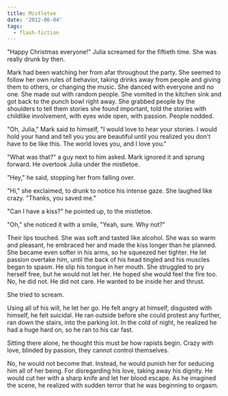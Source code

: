 ```yaml
---
title: Mistletoe
date: '2012-06-04'
tags:
  - flash-fiction
---
```


"Happy Christmas everyone!" Julia screamed for the fiftieth time. She was really
drunk by then.

<!-- truncate -->

Mark had been watching her from afar throughout the party. She seemed to follow
her own rules of behavior, taking drinks away from people and giving them to
others, or changing the music. She danced with everyone and no one. She made out
with random people. She vomited in the kitchen sink and got back to the punch
bowl right away. She grabbed people by the shoulders to tell them stories she
found important, told the stories with childlike involvement, with eyes wide
open, with passion. People nodded.

"Oh, Julia," Mark said to himself, "I would love to hear your stories. I would
hold your hand and tell you you are beautiful until you realized you don't have
to be like this. The world loves you, and I love you."

"What was that?" a guy next to him asked. Mark ignored it and sprung forward. He
overtook Julia under the mistletoe.

"Hey," he said, stopping her from falling over.

"Hi," she exclaimed, to drunk to notice his intense gaze. She laughed like
crazy. "Thanks, you saved me."

"Can I have a kiss?" he pointed up, to the mistletoe.

"Oh," she noticed it with a smile, "Yeah, sure. Why not?"

Their lips touched. She was soft and tasted like alcohol. She was so warm and
pleasant, he embraced her and made the kiss longer than he planned. She became
even softer in his arms, so he squeezed her tighter. He let passion overtake
him, until the back of his head tingled and his muscles began to spasm. He slip
his tongue in her mouth. She struggled to pry herself free, but he would not let
her. He hoped she would feel the fire too. No, he did not. He did not care. He
wanted to be inside her and thrust.

She tried to scream.

Using all of his will, he let her go. He felt angry at himself, disgusted with
himself, he felt suicidal. He ran outside before she could protest any further,
ran down the stairs, into the parking lot. In the cold of night, he realized he
had a huge hard on, so he ran to his car fast.

Sitting there alone, he thought this must be how rapists begin. Crazy with love,
blinded by passion, they cannot control themselves.

No, he would not become that. Instead, he would punish her for seducing him all
of her being. For disregarding his love, taking away his dignity. He would cut
her with a sharp knife and let her blood escape. As he imagined the scene, he
realized with sudden terror that he was beginning to orgasm.
